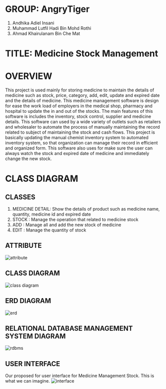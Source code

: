 # __GROUP:__ AngryTiger
1.	Andhika Adiel Insani
2.	Muhammad Lutfil Hadi Bin Mohd Rothi
3.	Ahmad Khairulanam Bin Che Mat

# __TITLE:__ Medicine Stock Management 

# OVERVIEW
This project is used mainly for storing medicine to maintain the details of medicine such as stock, price, category, add, edit, update and expired date and the details of medicine. This medicine management software is design for ease the work load of employers in the medical shop, pharmacy and hospital to update the in and out of the stocks. The main features of this software is includes the inventory, stock control, supplier and medicine details. This software can used by a wide variety of outlets such as retailers and wholesaler to automate the process of manually maintaining the record related to subject of maintaining the stock and cash flows. This project is basically updating the manual chemist inventory system to automated inventory system, so that organization can manage their record in efficient and organized form. This software also uses for make sure the user can always watch the stock and expired date of medicine and immediately change the new stock. 
# CLASS DIAGRAM
## CLASSES
1.  MEDICINE DETAIL: Show the details of product such as medicine name, quantity, medicine id and expired date
2.  STOCK : Manage the operation that related to medicine stock
3.  ADD  : Manage all and add the new stock of medicine
3.  EDIT : Manage the quantity of stock
## ATTRIBUTE
![attribute](https://drive.google.com/uc?export=view&id=1o1L0LaHPz-m5mt0RjxxWoyYNW1MVK9zr)

## CLASS DIAGRAM
![class diagram](https://drive.google.com/uc?export=view&id=1cVd5iCO46d7NUo6bdwHZpAOLnKZ-7INY)

## ERD DIAGRAM
![erd](https://drive.google.com/uc?export=view&id=1hzILOsAOJRoNTT7KB9Lvn9InPSe48wAm)

## RELATIONAL DATABASE MANAGEMENT SYSTEM DIAGRAM
![rdbms](https://drive.google.com/uc?export=view&id=1eJJuiJ6llu3C1n_Bxh6gK5BBDNvooOnF)

## USER INTERFACE
Our proposed for user interface for Medicine Management Stock. This is what we can imagine.
![interface](https://drive.google.com/uc?export=view&id=1o-k4PYWG72zPFSEhwRSbeyuBaFTPHLQX)


